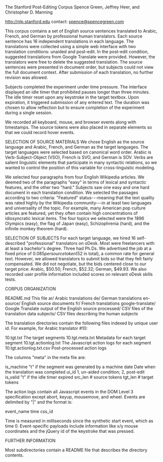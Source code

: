 The Stanford Post-Editing Corpus
Spence Green, Jeffrey Heer, and Christopher D. Manning

http://nlp.stanford.edu
contact: spence@spencegreen.com


This corpus contains a set of English source sentences translated to Arabic, French, and German by professional human translators. Each source sentence has 16 independent translations in each language. The translations were collected using a simple web interface with two translation conditions: unaided and post-edit. In the post-edit condition, suggested translations from Google Translate were provided. However, the translators were free to delete the suggested translation. The source sentences were presented in document order, but
subjects could not view the full document context. After submission of each translation, no further revision was allowed.

Subjects completed the experiment under time pressure. The interface displayed an idle timer that prohibited pauses longer than three minutes. The idle timer reset upon any keystroke in the target textbox. Upon expiration, it triggered submission of any entered text. The duration was chosen to allow reflection but to ensure completion of the experiment during a single session.

We recorded all keyboard, mouse, and browser events along with timestamps. The source tokens were also placed in separate <span> elements so that we could record hover events.


SELECTION OF SOURCE MATERIALS
We chose English as the source language and Arabic, French, and German as the target languages. The target languages were selected based on canonical word order. Arabic is Verb-Subject-Object (VSO), French is SVO, and German is SOV. Verbs are salient linguistic elements that participate in many syntactic relations, so we wanted to control the position of this variable for cross-linguistic modeling. 

We selected four paragraphs from four English Wikipedia articles. We deemed two of the paragraphs "easy" in terms of lexical and syntactic features, and the other two "hard." Subjects saw one easy and one hard document in each translation condition. We selected the passages according to two criteria: "Featured" status---meaning that the text quality was rated highly by the Wikipedia community---in at least two languages and universality of the topic. For example, many American pop culture articles are featured, yet they often contain high concentrations of idiosyncratic lexical items. The four topics we selected were the 1896 Olympics (easy), the flag of Japan (easy), Schizophrenia (hard), and the infinite monkey theorem (hard).


SELECTION OF SUBJECTS
For each target language, we hired 16 self-described "professional" translators on oDesk. Most were freelancers with at least a bachelor's degree. Three had Ph.Ds. We advertised the job at a fixed price of $0.085 per source token ($52 in total), a common rate for general text. However, we allowed translators to submit bids so that they felt fairly compensated. We did not negotiate, but the bids centered close to our target price: Arabic, $50.50; French, $52.32; German, $49.93. We also recorded user profile information included scores on relevant oDesk skills tests.


CORPUS ORGANIZATION

  README.md	     This file
  ar/                Arabic translations
  de/		     German translations
  en-source/	     English source documents
  fr/		     French translations
  google-translate/  Google Translate output of the English source
  processed/	     CSV files of the translation data
  subjects/	     CSV files describing the human subjects

The translation directories contain the following files indexed by unique user id. For example, for Arabic translator #10:

  10.tgt.txt                The target segments
  10.tgt.meta.txt	    Metadata for each target segment
  10.tgt.actionlog.txt	    The Javascript action logs for each segment
  10.tgt.actionlog.txt.csv  Post-processed action logs

The columns "meta" in the meta file are:

  is_machine  "t" if the segment was generated by a machine
  date	      Date when the translation was completed
  ui_id	      1, un-aided condition; 2, post-edit
  is_valid    "t" if the idle timer expired
  src_len     # source tokens
  tgt_len     # target tokens

The action logs contain all Javascript events in the DOM Level 3 specification except abort, keyup, mousemove, and wheel. Events are delimited by "|" and the format is:

  event_name time css_id <payload>

Time is measured in milliseconds since the synthetic start event, which as time 0. Event-specific payloads include information like x/y mouse coordinates and the jQuery id of the keystroke that was pressed.


FURTHER INFORMATION

Most subdirectories contain a README file that describes the directory contents.
